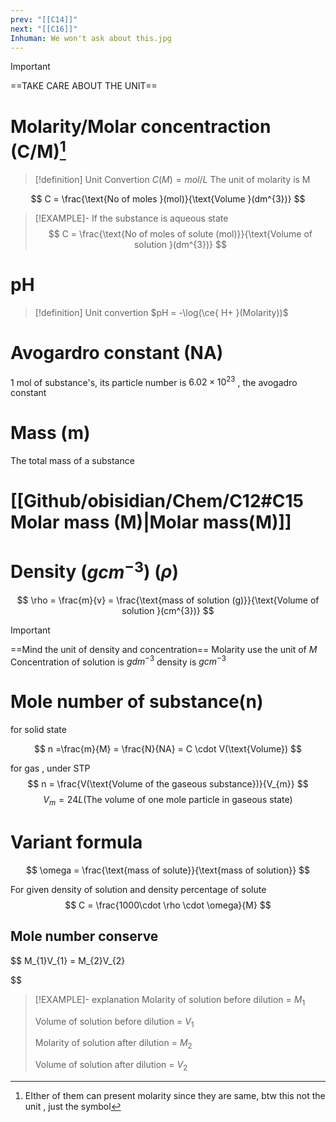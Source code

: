 ```yaml
---
prev: "[[C14]]"
next: "[[C16]]"
Inhuman: We won't ask about this.jpg
---
```

> [!IMPORTANT]
> ==TAKE CARE ABOUT THE UNIT==
# Molarity/Molar concentraction (C/M)[^1]


> [!definition] Unit Convertion
> $C(M) = mol/L$
The unit of molarity is M

$$
C = \frac{\text{No of moles }(mol)}{\text{Volume }(dm^{3})}
$$


> [!EXAMPLE]- If the substance is aqueous state
$$
C = \frac{\text{No of moles of solute (mol)}}{\text{Volume of solution }(dm^{3})}
$$
# pH 

> [!definition] Unit convertion
> $pH = -\log(\ce{ H+ }(Molarity))$

# Avogardro constant (NA)
1 mol of substance's, its particle number is $\displaystyle 6.02\times 10^{23}$ , the avogadro constant 


# Mass (m)
The total mass of a substance

# [[Github/obisidian/Chem/C12#C15 Molar mass (M)|Molar mass(M)]]

# Density ($\displaystyle gcm^{-3}$) ($\displaystyle \rho$) 

$$
 \rho = \frac{m}{v} = \frac{\text{mass of solution (g)}}{\text{Volume of solution }(cm^{3})}
$$

> [!IMPORTANT]
> ==Mind the unit of density and concentration== 
> Molarity use the unit of $\displaystyle M$ 
> Concentration of solution is $\displaystyle gdm^{-3}$
> density is $\displaystyle gcm^{-3}$
# Mole number of substance(n)

for solid state
 
$$
n =\frac{m}{M} = \frac{N}{NA} = C \cdot V(\text{Volume})
$$

for gas , under STP
$$
n = \frac{V(\text{Volume of the gaseous substance})}{V_{m}}
$$
$$
V_{m} = 24L (\text{The volume of one mole particle in gaseous state})
$$




# Variant formula 
$$
\omega = \frac{\text{mass of solute}}{\text{mass of solution}}
$$

For given density  of solution and density percentage of solute 
$$
C = \frac{1000\cdot \rho \cdot \omega}{M}
$$
## Mole number conserve
$$
M_{1}V_{1} = M_{2}V_{2}

$$
> [!EXAMPLE]- explanation
> Molarity of solution before dilution = $\displaystyle M_{1}$ 
> 
> Volume of solution before dilution =  $\displaystyle V_{1}$
> 
> Molarity of solution after dilution = $\displaystyle M_{2}$
> 
> Volume of solution after dilution = $\displaystyle V_{2}$


[^1]: EIther of them can present molarity since they are same, btw this not the unit , just the symbol 
